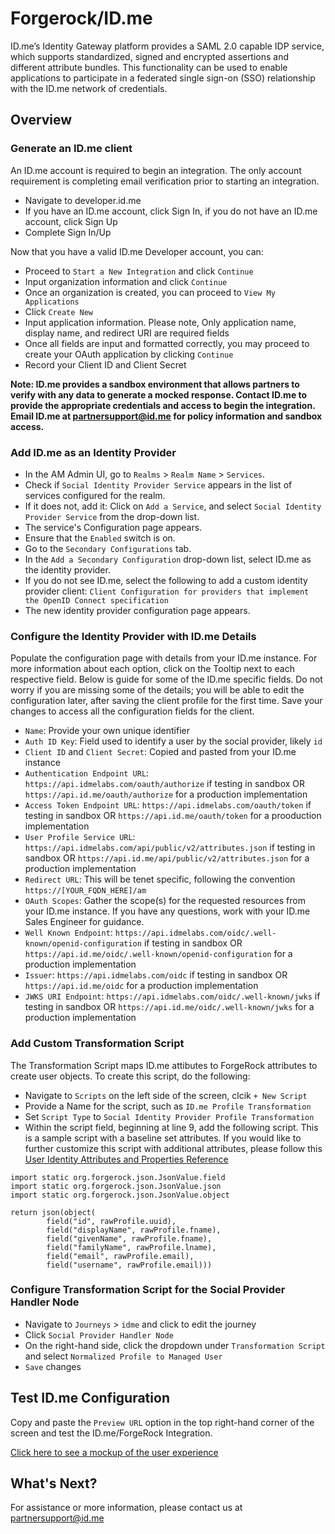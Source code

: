 # Forgerock/ID.me

ID.me’s Identity Gateway platform provides a SAML 2.0 capable IDP service, which supports standardized,
signed and encrypted assertions and different attribute bundles. This functionality can be used to enable
applications to participate in a federated single sign-on (SSO) relationship with the ID.me network of
credentials.

## Overview

### Generate an ID.me client 

An ID.me account is required to begin an integration. The only account requirement is completing email verification prior to starting an integration. 

* Navigate to developer.id.me
* If you have an ID.me account, click Sign In, if you do not have an ID.me account, click Sign Up
* Complete Sign In/Up

Now that you have a valid ID.me Developer account, you can: 

* Proceed to `Start a New Integration` and click `Continue` 
* Input organization information and click `Continue`
* Once an organization is created, you can proceed to `View My Applications`
* Click `Create New`
* Input application information. Please note, Only application name, display name, and redirect URI are required fields
* Once all fields are input and formatted correctly, you may proceed to create your OAuth application by clicking `Continue`
* Record your Client ID and Client Secret

__Note: ID.me provides a sandbox environment that allows partners to verify with any data to generate a mocked response. Contact ID.me to provide the appropriate credentials and access to begin the integration. Email ID.me at partnersupport@id.me for policy information and sandbox access.__

### Add ID.me as an Identity Provider

* In the AM Admin UI, go to `Realms` > `Realm Name` > `Services`.
* Check if `Social Identity Provider Service` appears in the list of services configured for the realm.
* If it does not, add it: Click on `Add a Service`, and select `Social Identity Provider Service` from the drop-down list.
* The service's Configuration page appears.
* Ensure that the `Enabled` switch is on.
* Go to the `Secondary Configurations` tab.
* In the `Add a Secondary Configuration` drop-down list, select ID.me as the identity provider.
* If you do not see ID.me, select the following to add a custom identity provider client: `Client Configuration for providers that implement the OpenID Connect specification`
* The new identity provider configuration page appears.

### Configure the Identity Provider with ID.me Details 

Populate the configuration page with details from your ID.me instance. For more information about each option, click on the Tooltip next to each respective field. Below is guide for some of the ID.me specific fields. Do not worry if you are missing some of the details; you will be able to edit the configuration later, after saving the client profile for the first time. Save your changes to access all the configuration fields for the client. 

* `Name`: Provide your own unique identifier 
* `Auth ID Key`: Field used to identify a user by the social provider, likely `id`
* `Client ID` and `Client Secret`: Copied and pasted from your ID.me instance
* `Authentication Endpoint URL`: `https://api.idmelabs.com/oauth/authorize` if testing in sandbox OR `https://api.id.me/oauth/authorize` for a production implementation 
* `Access Token Endpoint URL`: `https://api.idmelabs.com/oauth/token` if testing in sandbox OR `https://api.id.me/oauth/token` for a prooduction implementation 
* `User Profile Service URL`: `https://api.idmelabs.com/api/public/v2/attributes.json` if testing in sandbox OR `https://api.id.me/api/public/v2/attributes.json` for a production implementation
* `Redirect URL`: This will be tenet specific, following the convention `https://[YOUR_FQDN_HERE]/am` 
* `OAuth Scopes`: Gather the scope(s) for the requested resources from your ID.me instance. If you have any questions, work with your ID.me Sales Engineer for guidance. 
* `Well Known Endpoint`: `https://api.idmelabs.com/oidc/.well-known/openid-configuration` if testing in sandbox OR `https://api.id.me/oidc/.well-known/openid-configuration` for a production implementation
* `Issuer`: `https://api.idmelabs.com/oidc` if testing in sandbox OR `https://api.id.me/oidc` for a production implementation
* `JWKS URI Endpoint`: `https://api.idmelabs.com/oidc/.well-known/jwks` if testing in sandbox OR `https://api.id.me/oidc/.well-known/jwks` for a production implementation

### Add Custom Transformation Script 

The Transformation Script maps ID.me attibutes to ForgeRock attributes to create user objects. To create this script, do the following: 

* Navigate to `Scripts` on the left side of the screen, clcik `+ New Script`
* Provide a Name for the script, such as `ID.me Profile Transformation`
* Set `Script Type` to `Social Identity Provider Profile Transformation`
* Within the script field, beginning at line 9, add the following script. This is a sample script with a baseline set attributes. If you would like to further customize this script with additional attributes, please follow this [User Identity Attributes and Properties Reference
](https://backstage.forgerock.com/docs/idcloud/latest/identities/user-identity-properties-attributes-reference.html)
```
import static org.forgerock.json.JsonValue.field
import static org.forgerock.json.JsonValue.json
import static org.forgerock.json.JsonValue.object

return json(object(
        field("id", rawProfile.uuid),
        field("displayName", rawProfile.fname),
        field("givenName", rawProfile.fname),
        field("familyName", rawProfile.lname),
        field("email", rawProfile.email),
        field("username", rawProfile.email)))
```

### Configure Transformation Script for the Social Provider Handler Node

* Navigate to `Journeys` > `idme` and click to edit the journey
* Click `Social Provider Handler Node`
* On the right-hand side, click the dropdown under `Transformation Script` and select `Normalized Profile to Managed User`
* `Save` changes 

## Test ID.me Configuration

Copy and paste the `Preview URL` option in the top right-hand corner of the screen and test the ID.me/ForgeRock Integration.

[Click here to see a mockup of the user experience](https://invis.io/5AUHL6DT3PG)

## What's Next?

For assistance or more information, please contact us at [partnersupport@id.me](mailto:partnersupport@id.me)
